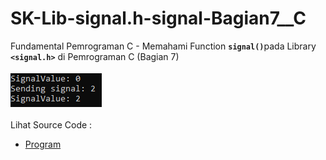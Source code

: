 # SK-Lib-signal.h-signal-Bagian7__C
Fundamental Pemrograman C - Memahami Function <code><b>signal()</b></code>pada Library <code><b>&lt;signal.h></b></code> di Pemrograman C (Bagian 7)<br><br>
<img src="https://github.com/RizkyKhapidsyah/SK-Lib-signal.h-signal-Bagian7__C/blob/master/SK-Lib-signal.h-signal-Bagian7__C/result/001.PNG"><br><br>
Lihat Source Code : <br>
- <a href="https://github.com/RizkyKhapidsyah/SK-Lib-signal.h-signal-Bagian7__C/blob/master/SK-Lib-signal.h-signal-Bagian7__C/Source.c">Program</a>
